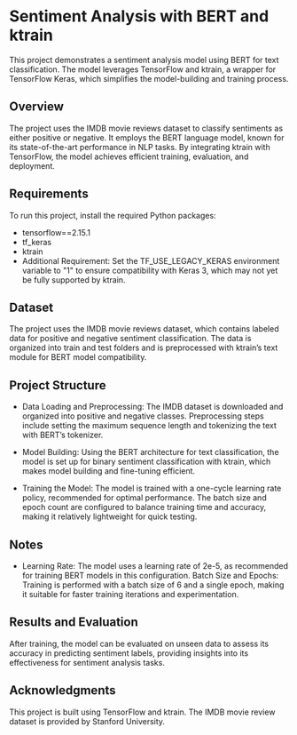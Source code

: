 # Sentiment Analysis with BERT and ktrain
This project demonstrates a sentiment analysis model using BERT for text classification. The model leverages TensorFlow and ktrain, a wrapper for TensorFlow Keras, which simplifies the model-building and training process.

## Overview
The project uses the IMDB movie reviews dataset to classify sentiments as either positive or negative. It employs the BERT language model, known for its state-of-the-art performance in NLP tasks. By integrating ktrain with TensorFlow, the model achieves efficient training, evaluation, and deployment.

## Requirements
To run this project, install the required Python packages:

* tensorflow==2.15.1
* tf_keras
* ktrain
* Additional Requirement: Set the TF_USE_LEGACY_KERAS environment variable to "1" to ensure compatibility with Keras 3, which may not yet be fully supported by ktrain.

## Dataset
The project uses the IMDB movie reviews dataset, which contains labeled data for positive and negative sentiment classification. The data is organized into train and test folders and is preprocessed with ktrain’s text module for BERT model compatibility.

## Project Structure
* Data Loading and Preprocessing: The IMDB dataset is downloaded and organized into positive and negative classes. Preprocessing steps include setting the maximum sequence length and tokenizing the text with BERT’s tokenizer.

* Model Building: Using the BERT architecture for text classification, the model is set up for binary sentiment classification with ktrain, which makes model building and fine-tuning efficient.

* Training the Model: The model is trained with a one-cycle learning rate policy, recommended for optimal performance. The batch size and epoch count are configured to balance training time and accuracy, making it relatively lightweight for quick testing.

## Notes
* Learning Rate: The model uses a learning rate of 2e-5, as recommended for training BERT models in this configuration.
Batch Size and Epochs: Training is performed with a batch size of 6 and a single epoch, making it suitable for faster training iterations and experimentation.
## Results and Evaluation
After training, the model can be evaluated on unseen data to assess its accuracy in predicting sentiment labels, providing insights into its effectiveness for sentiment analysis tasks.

## Acknowledgments
This project is built using TensorFlow and ktrain. The IMDB movie review dataset is provided by Stanford University.
